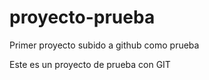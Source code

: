 # proyecto-prueba
Primer proyecto subido a github como prueba

Este es un proyecto de prueba con GIT


